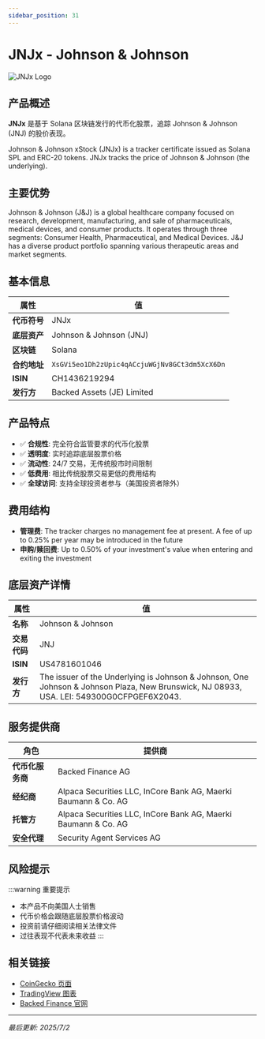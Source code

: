 ```yaml
---
sidebar_position: 31
---
```


# JNJx - Johnson & Johnson

![JNJx Logo](/img/tokens/JNJx.svg)

## 产品概述

**JNJx** 是基于 Solana 区块链发行的代币化股票，追踪 Johnson & Johnson (JNJ) 的股价表现。

Johnson & Johnson xStock (JNJx) is a tracker certificate issued as Solana SPL and ERC-20 tokens. JNJx tracks the price of Johnson & Johnson (the underlying).

## 主要优势

Johnson & Johnson (J&J) is a global healthcare company focused on research, development, manufacturing, and sale of pharmaceuticals, medical devices, and consumer products. It operates through three segments: Consumer Health, Pharmaceutical, and Medical Devices. J&J has a diverse product portfolio spanning various therapeutic areas and market segments.


## 基本信息

| 属性 | 值 |
|------|----|
| **代币符号** | JNJx |
| **底层资产** | Johnson & Johnson (JNJ) |
| **区块链** | Solana |
| **合约地址** | `XsGVi5eo1Dh2zUpic4qACcjuWGjNv8GCt3dm5XcX6Dn` |
| **ISIN** | CH1436219294 |
| **发行方** | Backed Assets (JE) Limited |

## 产品特点

- ✅ **合规性**: 完全符合监管要求的代币化股票
- ✅ **透明度**: 实时追踪底层股票价格
- ✅ **流动性**: 24/7 交易，无传统股市时间限制
- ✅ **低费用**: 相比传统股票交易更低的费用结构
- ✅ **全球访问**: 支持全球投资者参与（美国投资者除外）

## 费用结构

- **管理费**: The tracker charges no management fee at present. A fee of up to 0.25% per year may be introduced in the future
- **申购/赎回费**: Up to 0.50% of your investment's value when entering and exiting the investment

## 底层资产详情

| 属性 | 值 |
|------|----|
| **名称** | Johnson & Johnson |
| **交易代码** | JNJ |
| **ISIN** | US4781601046 |
| **发行方** | The issuer of the Underlying is Johnson & Johnson, One Johnson & Johnson Plaza, New Brunswick, NJ 08933, USA. LEI: 549300G0CFPGEF6X2043. |

## 服务提供商

| 角色 | 提供商 |
|------|----|
| **代币化服务商** | Backed Finance AG |
| **经纪商** | Alpaca Securities LLC, InCore Bank AG, Maerki Baumann & Co. AG |
| **托管方** | Alpaca Securities LLC, InCore Bank AG, Maerki Baumann & Co. AG |
| **安全代理** | Security Agent Services AG |

## 风险提示

:::warning 重要提示
- 本产品不向美国人士销售
- 代币价格会跟随底层股票价格波动
- 投资前请仔细阅读相关法律文件
- 过往表现不代表未来收益
:::

## 相关链接

- [CoinGecko 页面](https://www.coingecko.com/)
- [TradingView 图表](https://www.tradingview.com/)
- [Backed Finance 官网](https://backed.fi/)

---

*最后更新: 2025/7/2*
